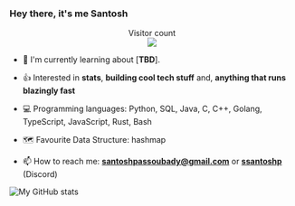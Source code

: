 ### Hey there, it's me Santosh

<p align="center"> 
  Visitor count<br>
  <img src="https://profile-counter.glitch.me/ssantoshp/count.svg" />
</p>


- 🍉 I'm currently learning about [**TBD**].

- 👍 Interested in **stats**, **building cool tech stuff** and, **anything that runs blazingly fast**

- 💻 Programming languages: Python, SQL, Java, C, C++, Golang, TypeScript, JavaScript, Rust, Bash

- 🗺️ Favourite Data Structure: hashmap

- 📫 How to reach me: **santoshpassoubady@gmail.com** or **[ssantoshp](https://discord.com/users/759478394865057874)** (Discord)
  
![My GitHub stats](https://github-readme-stats.vercel.app/api?username=ssantoshp&count_private=true)



